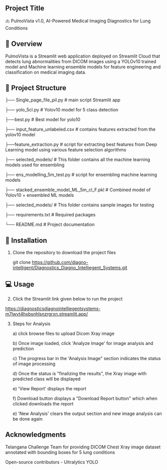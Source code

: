 ## Project Title

🫁 PulmoVista v1.0, AI-Powered Medical Imaging Diagnostics for Lung Conditions

## 🚀 Overview

PulmoVista is a Streamlit web application deployed on Streamlit Cloud that detects lung abnormalities from DICOM images using 
a YOLOv10 trained model and Machine learning ensemble models for feature engineering and classification on medical imaging data.

## 📁 Project Structure

├── Single_page_file_pil.py # main script Streamlit app

├── yolo_5cl.py # Yolov10 model for 5 class detection

├──best.py # Best model for yolo10

├── input_feature_unlabeled.csv # contains features extracted from the yolov10 model

├──feature_extraction.py # script for extracting best features from Deep Learning model using various feature selection algorithms

├── selected_models/ # This folder contains all the machine learning models used for ensembling

├── ens_modelling_5m_test.py # script for ensembling machine learning models

├── stacked_ensemble_model_ML_5m_cl_F.pkl # Combined model of Yolov10 + ensembled ML models

├── selected_models/ # This folder contains sample images for testing

├── requirements.txt # Required packages

└── README.md # Project documentation


## 🔧 Installation

1. Clone the repository to download the project files
   
   git clone https://github.com/diagno-intelligent/Diagnostics_Diagno_Intelliegent_Systems.git

## 💻 Usage
2. Click the Streamlit link given below to run the project

https://diagnosticsdiagnointelliegentsystems-m7lwvt4hxbsnhlsnzrgrxn.streamlit.app/

3. Steps for Analysis
   
   a) click browse files to upload Dicom Xray image
   
   b) Once image loaded, click 'Analyze Image' for image analysis and prediction
   
   c) The progress bar in the 'Analysis Image" section indicates the status of image processing
   
   d) Once the status is "finalizing the results", the Xray image with predicted class will be displayed
   
   e) 'View Report' displays the report 
   
   f) Download button displays a "Download Report button" which when clicked downloads the report
   
   e) 'New Analysis' clears the output section and new image analysis can be done again
   

## Acknowledgments

Telangana Challenge Team for providing DICOM Chest Xray image dataset annotated with bounding boxes for 5 lung conditions
 
Open-source contributors - Ultralytics YOLO



